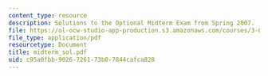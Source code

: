 ```yaml
---
content_type: resource
description: Solutions to the Optional Midterm Exam from Spring 2007.
file: https://ol-ocw-studio-app-production.s3.amazonaws.com/courses/3-052-nanomechanics-of-materials-and-biomaterials-spring-2007/c95a0fbb9026726173b07844cafca828_midterm_sol.pdf
file_type: application/pdf
resourcetype: Document
title: midterm_sol.pdf
uid: c95a0fbb-9026-7261-73b0-7844cafca828
---
```

